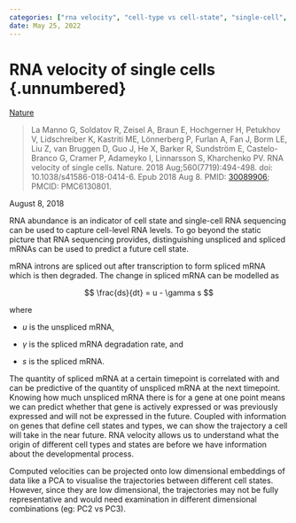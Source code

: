 ```yaml
---
categories: ["rna velocity", "cell-type vs cell-state", "single-cell", "transcriptomics"]
date: May 25, 2022
---
```


# RNA velocity of single cells {.unnumbered}

[Nature](https://www.nature.com/articles/s41586-018-0414-6/)

> La Manno G, Soldatov R, Zeisel A, Braun E, Hochgerner H, Petukhov V,
> Lidschreiber K, Kastriti ME, Lönnerberg P, Furlan A, Fan J, Borm LE, Liu Z,
> van Bruggen D, Guo J, He X, Barker R, Sundström E, Castelo-Branco G, Cramer P,
> Adameyko I, Linnarsson S, Kharchenko PV. RNA velocity of single cells. Nature.
> 2018 Aug;560(7719):494-498. doi: 10.1038/s41586-018-0414-6. Epub 2018 Aug 8.
> PMID: [30089906](https://pubmed.ncbi.nlm.nih.gov/30089906/); PMCID: PMC6130801.

August 8, 2018

RNA abundance is an indicator of cell state and single-cell RNA sequencing can be
used to capture cell-level RNA levels. To go beyond the static picture that RNA
sequencing provides, distinguishing unspliced and spliced mRNAs can be used to
predict a future cell state.

mRNA introns are spliced out after transcription to form spliced mRNA which is
then degraded. The change in spliced mRNA can be modelled as 

$$ \frac{ds}{dt} = u - \gamma s $$

where 

- $u$ is the unspliced mRNA,

- $\gamma$ is the spliced mRNA degradation rate, and 

- $s$ is the spliced mRNA.

The quantity of spliced mRNA at a certain timepoint is correlated with and can
be predictive of the quantity of unspliced mRNA at the next timepoint. Knowing
how much unspliced mRNA there is for a gene at one point means we can predict
whether that gene is actively expressed or was previously expressed and will not
be expressed in the future. Coupled with information on genes that define cell
states and types, we can show the trajectory a cell will take in the near
future. RNA velocity allows us to understand what the origin of different cell
types and states are before we have information about the developmental process.

Computed velocities can be projected onto low dimensional embeddings of data
like a PCA to visualise the trajectories between different cell states. However,
since they are low dimensional, the trajectories may not be fully representative
and would need examination in different dimensional combinations (eg: PC2 vs
PC3). 

